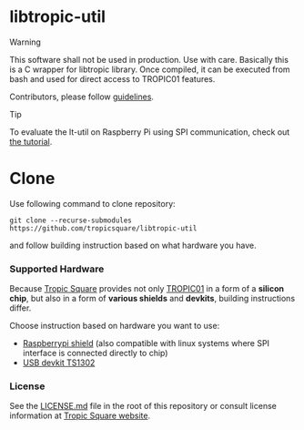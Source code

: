 # libtropic-util

> [!WARNING]
> This software shall not be used in production. Use with care. Basically this is a C wrapper for libtropic library. Once compiled, it can be executed from bash and used for direct access to TROPIC01 features.

Contributors, please follow [guidelines](https://github.com/tropicsquare/libtropic-util/blob/main/CONTRIBUTING.md).

> [!TIP]
> To evaluate the lt-util on Raspberry Pi using SPI communication, check out [the tutorial](./RPI_TUTORIAL.md).

# Clone

Use following command to clone repository:
```
git clone --recurse-submodules https://github.com/tropicsquare/libtropic-util
```

and follow building instruction based on what hardware you have.


### Supported Hardware

Because [Tropic Square](https://www.tropicsquare.com) provides not only [TROPIC01](https://www.tropicsquare.com/tropic01) in a form of a **silicon chip**, but also in a form of **various shields** and **devkits**, building instructions differ.

Choose instruction based on hardware you want to use:
* [Raspberrypi shield](./docs/Linux_SPI.md) (also compatible with linux systems where SPI interface is connected directly to chip)
* [USB devkit TS1302](./docs/TS1302_devkit.md)

### License

See the [LICENSE.md](LICENSE.md) file in the root of this repository or consult license information at [Tropic Square website](https://tropicsquare.com/license).